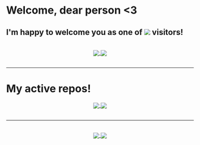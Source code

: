 <h1> Welcome, dear person <3 </h1>
<div>
  <h2> I'm happy to welcome you as one of <img src="https://komarev.com/ghpvc/?username=DMS055&color=70a5fd&label=this+page's&style=flat-square"/> visitors! </h2>
</div>

<br/>

<div align="center"> 
     <a href="https://github.com/DMS055">
      <img align="center" src="https://github-readme-stats.vercel.app/api?username=DMS055&show_icons=true&include_all_commits=true&count_private=true&theme=tokyonight&line_height=20&border_color=000" />
    </a>
    <a href="https://github.com/DMS055">
      <img align="center" src="https://github-readme-stats.vercel.app/api/top-langs/?username=DMS055&theme=tokyonight&line_height=40&hide=css&layout=compact&card_width=250&border_color=000" />
    </a>
</div>

<br/>

---

# My active repos!

<div align="center"> 
  <a href="https://github.com/DMS055/SzyszMessage">
    <img align="center" src="https://github-readme-stats.vercel.app/api/pin/?username=DMS055&repo=AsciiImageConverter&bg_color=191919&border_radius=10&text_color=c3c6c6&show_owner=true" />
  </a>
  <a href="https://github.com/DMS055/GenerativeArt">
    <img align="center" src="https://github-readme-stats.vercel.app/api/pin/?username=DMS055&repo=GenerativeArt&bg_color=191919&border_radius=10&text_color=c3c6c6&show_owner=true" />
  </a>
</div>

<br/>

---

<br/>

<div align="center"> 
  <a href="https://twitter.com/DMS55633157">
    <img align="center" src="https://img.shields.io/badge/Twitter-%231DA1F2.svg?style=for-the-badge&logo=Twitter&logoColor=white" />
  </a>
  <a href="https://www.instagram.com/passagenoir/">
    <img align="center" src="https://img.shields.io/badge/Instagram-%23E4405F.svg?style=for-the-badge&logo=Instagram&logoColor=white" />
  </a>
</div>
